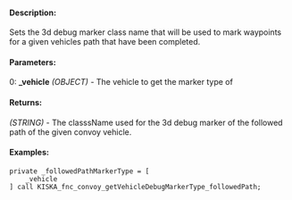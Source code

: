 #### Description:
Sets the 3d debug marker class name that will be used to mark waypoints for a given vehicles path that have been completed.

#### Parameters:
0: **_vehicle** *(OBJECT)* - The vehicle to get the marker type of

#### Returns:
*(STRING)* - The classsName used for the 3d debug marker of the followed path
 of the given convoy vehicle.

#### Examples:
```sqf
private _followedPathMarkerType = [
    _vehicle
] call KISKA_fnc_convoy_getVehicleDebugMarkerType_followedPath;
```

